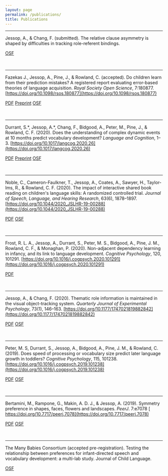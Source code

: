 ```yaml
---
layout: page
permalink: /publications/
title: Publications
---
```


<hr>

Jessop, A., & Chang, F. (submitted). The relative clause asymmetry is shaped by difficulties in tracking role-referent bindings.

<a href="https://osf.io/pkxzh/" class="button">OSF</a>

<br>

<hr>

Fazekas J., Jessop, A., Pine, J., & Rowland, C. (accepted). Do children learn from their prediction mistakes? A registered report evaluating error-based theories of language acquisition. *Royal Society Open Science*, 7:180877. [https://doi.org/10.1098/rsos.180877](https://doi.org/10.1098/rsos.180877)

<a href="https://royalsocietypublishing.org/doi/pdf/10.1098/rsos.180877" class="button">PDF</a> <a href="https://doi.org/10.31234/osf.io/3phxu" class="button">Preprint</a> <a href="https://osf.io/d35ka/" class="button">OSF</a>

<br>

<hr>

Durrant, S.\*, Jessop, A.\*, Chang, F., Bidgood, A., Peter, M., Pine, J., & Rowland, C. F. (2020). Does the understanding of complex dynamic events at 10 months predict vocabulary development? *Language and Cognition*, 1–3. [https://doi.org/10.1017/langcog.2020.26](https://doi.org/10.1017/langcog.2020.26)

<a href="https://www.cambridge.org/core/services/aop-cambridge-core/content/view/8D3632C6E12AD3083D17C18ADC763D9C/S1866980820000265a.pdf/does_the_understanding_of_complex_dynamic_events_at_10_months_predict_vocabulary_development.pdf" class="button">PDF</a> <a href="https://psyarxiv.com/ukm3b" class="button">Preprint</a>  <a href="https://osf.io/mjv73/" class="button">OSF</a>

<br>

<hr>

Noble, C., Cameron-Faulkner, T., Jessop, A., Coates, A., Sawyer, H., Taylor-Ims, R., & Rowland, C. F. (2020). The impact of interactive shared book reading on children's language skills: A randomized controlled trial. *Journal of Speech, Language, and Hearing Research*, 63(6), 1878–1897. [https://doi.org/10.1044/2020_JSLHR-19-00288](https://doi.org/10.1044/2020_JSLHR-19-00288)

<a href="https://pubs.asha.org/doi/pdf/10.1044/2020_JSLHR-19-00288" class="button">PDF</a> <a href="https://osf.io/txu63/" class="button">OSF</a>

<br>

<hr>

Frost, R. L. A., Jessop, A., Durrant, S., Peter, M. S., Bidgood, A., Pine, J. M., Rowland, C. F., & Monaghan, P. (2020). Non-adjacent dependency learning in infancy, and its link to language development. *Cognitive Psychology*, 120, 101291. [https://doi.org/10.1016/j.cogpsych.2020.101291](https://doi.org/10.1016/j.cogpsych.2020.101291)

<a href="https://www.sciencedirect.com/science/article/pii/S0010028520300207/pdfft?md5=9f0a36f6d5af569e18d221ab2d6e59d7&pid=1-s2.0-S0010028520300207-main.pdf" class="button">PDF</a>

<br>

<hr>

Jessop, A., & Chang, F. (2020). Thematic role information is maintained in the visual object-tracking
system. *Quarterly Journal of Experimental Psychology*, 73(1), 146–163. [https://doi.org/10.1177/1747021819882842](https://doi.org/10.1177/1747021819882842)

<a href="https://pure.mpg.de/rest/items/item_3179207_4/component/file_3230073/content" class="button">PDF</a> <a href="https://osf.io/k7t83/" class="button">OSF</a>

<br>

<hr>

Peter, M. S, Durrant, S., Jessop, A., Bidgood, A., Pine, J. M., & Rowland, C. (2019). Does speed of processing or vocabulary size predict later language growth in toddlers? *Cognitive Psychology*, 115, 101238. [https://doi.org/10.1016/j.cogpsych.2019.101238](https://doi.org/10.1016/j.cogpsych.2019.101238)

<a href="https://www.sciencedirect.com/science/article/pii/S0010028519302282/pdfft?md5=04e8617ff061a24a59abbefa5410af91&pid=1-s2.0-S0010028519302282-main.pdf" class="button">PDF</a> <a href="https://osf.io/z2ukm/" class="button">OSF</a>

<br>

<hr>

Bertamini, M., Rampone, G., Makin, A. D. J., & Jessop, A. (2019). Symmetry preference in shapes, faces, flowers and landscapes. *PeerJ*. 7:e7078 [ https://doi.org/10.7717/peerj.7078](https://doi.org/10.7717/peerj.7078)

<a href="https://peerj.com/articles/7078.pdf" class="button">PDF</a> <a href="https://osf.io/9qz6p/" class="button">OSF</a>

<br>

<hr>

The Many Babies Consortium (accepted pre-registration). Testing the relationship between preferences for infant-directed speech and vocabulary development: a multi-lab study. Journal of Child Language.

<a href="https://osf.io/2qamd/" class="button">OSF</a>

<br>
